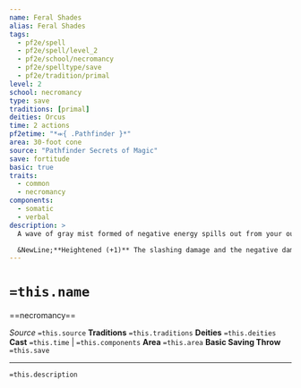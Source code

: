 ```yaml
---
name: Feral Shades
alias: Feral Shades
tags:
  - pf2e/spell
  - pf2e/spell/level_2
  - pf2e/school/necromancy
  - pf2e/spelltype/save
  - pf2e/tradition/primal
level: 2
school: necromancy
type: save
traditions: [primal]
deities: Orcus
time: 2 actions
pf2etime: "*⬺{ .Pathfinder }*"
area: 30-foot cone
source: "Pathfinder Secrets of Magic"
save: fortitude
basic: true
traits:
  - common
  - necromancy
components:
  - somatic
  - verbal
description: >
  A wave of gray mist formed of negative energy spills out from your outstretched hand, briefly taking the shape of a pack of predatory animals that set viciously on your foes. You deal 2d4 slashing damage and 2d4 negative damage to creatures in the area. The shades set upon the vulnerable with greater ferocity: prone creatures or those taking persistent bleed damage take a -2 status penalty to the save.

  &NewLine;**Heightened (+1)** The slashing damage and the negative damage each increase by 1d4.
---
```

# `=this.name`
==necromancy==

*Source* `=this.source`
**Traditions** `=this.traditions`
**Deities** `=this.deities`
**Cast** `=this.time` | `=this.components`
**Area** `=this.area`
**Basic Saving Throw** `=this.save`

***
`=this.description`